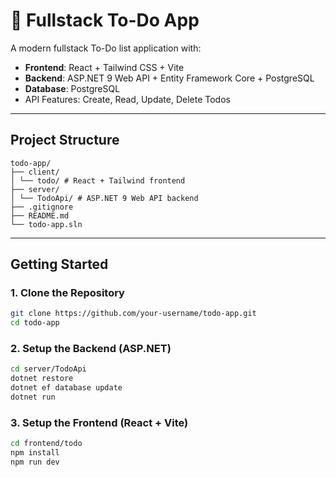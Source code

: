 # 📝 Fullstack To-Do App

A modern fullstack To-Do list application with:

- **Frontend**: React + Tailwind CSS + Vite
- **Backend**: ASP.NET 9 Web API + Entity Framework Core + PostgreSQL
- **Database**: PostgreSQL
- API Features: Create, Read, Update, Delete Todos

---

## Project Structure
```
todo-app/
├── client/ 
│ └── todo/ # React + Tailwind frontend
├── server/
│ └── TodoApi/ # ASP.NET 9 Web API backend
├── .gitignore
├── README.md
└── todo-app.sln
```
---

## Getting Started

### 1. Clone the Repository

```bash
git clone https://github.com/your-username/todo-app.git
cd todo-app
```

### 2. Setup the Backend (ASP.NET)

```bash
cd server/TodoApi
dotnet restore
dotnet ef database update
dotnet run
```
### 3. Setup the Frontend (React + Vite)

```bash
cd frontend/todo
npm install
npm run dev
```
